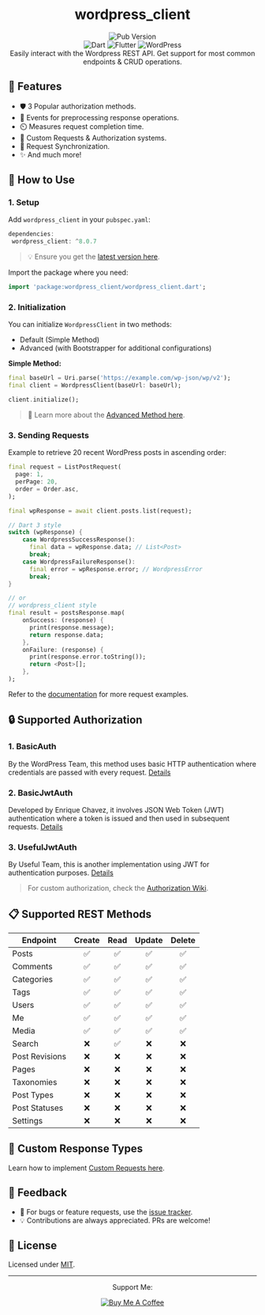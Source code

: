 <div align="center">
  <h1>wordpress_client</h1>

  <p align="center">
    <img src="https://img.shields.io/pub/v/wordpress_client?color=blueviolet" alt="Pub Version" />  <br>
    <img src="https://img.shields.io/badge/dart-%230175C2.svg?style=for-the-badge&logo=dart&logoColor=white" alt="Dart" />
    <img src="https://img.shields.io/badge/Flutter-%2302569B.svg?style=for-the-badge&logo=Flutter&logoColor=white" alt="Flutter" />
    <img src="https://img.shields.io/badge/WordPress-%23117AC9.svg?style=for-the-badge&logo=WordPress&logoColor=white" alt="WordPress" />
    <br>
    Easily interact with the Wordpress REST API. Get support for most common endpoints & CRUD operations.
</p>
</div>

## 🚀 Features

- 🛡️ 3 Popular authorization methods.
- 🎣 Events for preprocessing response operations.
- ⏲️ Measures request completion time.
- 🎨 Custom Requests & Authorization systems.
- 🔄 Request Synchronization.
- ✨ And much more!

## 📖 How to Use

### **1. Setup**
Add `wordpress_client` in your `pubspec.yaml`:
```dart
dependencies:
 wordpress_client: ^8.0.7
```
> 💡 Ensure you get the [latest version here](https://pub.dev/packages/wordpress_client).

Import the package where you need:
```dart
import 'package:wordpress_client/wordpress_client.dart';
```

### **2. Initialization**
You can initialize `WordpressClient` in two methods:
  - Default (Simple Method)
  - Advanced (with Bootstrapper for additional configurations)

**Simple Method:**
```dart
final baseUrl = Uri.parse('https://example.com/wp-json/wp/v2');
final client = WordpressClient(baseUrl: baseUrl);

client.initialize();
```
> 📘 Learn more about the [Advanced Method here](https://github.com/ArunPrakashG/wordpress_client/wiki/%F0%9F%93%9A-Usage#-advanced-method).

### **3. Sending Requests**
Example to retrieve 20 recent WordPress posts in ascending order:

```dart
final request = ListPostRequest(
  page: 1,
  perPage: 20,
  order = Order.asc,
);

final wpResponse = await client.posts.list(request);

// Dart 3 style
switch (wpResponse) {
    case WordpressSuccessResponse():
      final data = wpResponse.data; // List<Post>
      break;
    case WordpressFailureResponse():
      final error = wpResponse.error; // WordpressError
      break;
}

// or
// wordpress_client style
final result = postsResponse.map(
    onSuccess: (response) {
      print(response.message);
      return response.data;
    },
    onFailure: (response) {
      print(response.error.toString());
      return <Post>[];
    },
);
```
Refer to the [documentation](https://github.com/ArunPrakashG/wordpress_client/wiki/%F0%9F%93%9A-Usage) for more request examples.

## 🔒 Supported Authorization

### 1. **BasicAuth** 
By the WordPress Team, this method uses basic HTTP authentication where credentials are passed with every request. [Details](https://github.com/WP-API/Basic-Auth)

### 2. **BasicJwtAuth** 
Developed by Enrique Chavez, it involves JSON Web Token (JWT) authentication where a token is issued and then used in subsequent requests. [Details](https://wordpress.org/plugins/jwt-authentication-for-wp-rest-api/)

### 3. **UsefulJwtAuth** 
By Useful Team, this is another implementation using JWT for authentication purposes. [Details](https://github.com/usefulteam/jwt-auth)

> For custom authorization, check the [Authorization Wiki](https://github.com/ArunPrakashG/wordpress_client/wiki/%F0%9F%9B%A1-Authorization).

## 📋 Supported REST Methods

| Endpoint         | Create | Read | Update | Delete |
|------------------|:------:|:----:|:------:|:------:|
| Posts            |   ✅   |  ✅  |   ✅   |   ✅   |
| Comments         |   ✅   |  ✅  |   ✅   |   ✅   |
| Categories       |   ✅   |  ✅  |   ✅   |   ✅   |
| Tags             |   ✅   |  ✅  |   ✅   |   ✅   |
| Users            |   ✅   |  ✅  |   ✅   |   ✅   |
| Me               |   ✅   |  ✅  |   ✅   |   ✅   |
| Media            |   ✅   |  ✅  |   ✅   |   ✅   |
| Search           |   ❌   |  ✅  |   ❌   |   ❌   |
| Post Revisions   |   ❌   |  ❌  |   ❌   |   ❌   |
| Pages            |   ❌   |  ❌  |   ❌   |   ❌   |
| Taxonomies       |   ❌   |  ❌  |   ❌   |   ❌   |
| Post Types       |   ❌   |  ❌  |   ❌   |   ❌   |
| Post Statuses    |   ❌   |  ❌  |   ❌   |   ❌   |
| Settings         |   ❌   |  ❌  |   ❌   |   ❌   |

## 📢 Custom Response Types
Learn how to implement [Custom Requests here](https://github.com/ArunPrakashG/wordpress_client/wiki/%F0%9F%9A%80-Using-Custom-Requests).

## 📣 Feedback

- 🐛 For bugs or feature requests, use the [issue tracker][tracker].
- 💡 Contributions are always appreciated. PRs are welcome!

## 📜 License
Licensed under [MIT](https://github.com/ArunPrakashG/wordpress_client/blob/master/LICENSE).

[tracker]: https://github.com/ArunPrakashG/wordpress_client/issues

---

<div align="center">
    
Support Me: 

[![Buy Me A Coffee](https://www.buymeacoffee.com/assets/img/custom_images/orange_img.png)](https://www.buymeacoffee.com/arunprakashg)
    
</div>
